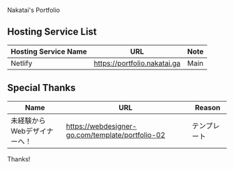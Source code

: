 
Nakatai's Portfolio

## Hosting Service List

| Hosting Service Name        | URL                                  | Note      |
| --- | --- | --- |
| Netlify     | https://portfolio.nakatai.ga                   | Main      |

## Special Thanks

|Name|URL|Reason|
|--- | --- |---|
|未経験からWebデザイナーへ！|https://webdesigner-go.com/template/portfolio-02|テンプレート|

Thanks!
